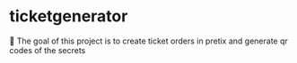 # ticketgenerator
🎫 The goal of this project is to create ticket orders in pretix and generate qr codes of the secrets